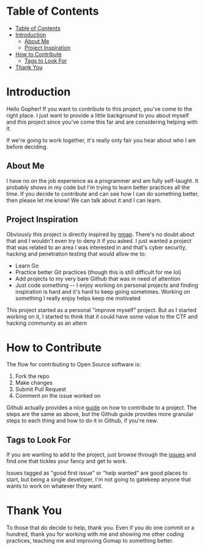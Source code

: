 # Table of Contents

- [Table of Contents](#table-of-contents)
- [Introduction](#introduction)
  - [About Me](#about-me)
  - [Project Inspiration](#project-inspiration)
- [How to Contribute](#how-to-contribute)
  - [Tags to Look For](#tags-to-look-for)
- [Thank You](#thank-you)


# Introduction

Hello Gopher! If you want to contribute to this project, you've come to the right place. I just want to provide a little background to you about myself and this project since you've come this far and are considering helping with it.

If we're going to work together, it's really only fair you hear about who I am before deciding.

## About Me

I have no on the job experience as a programmer and am fully self-taught. It probably shows in my code but I'm trying to learn better practices all the time. If you decide to contribute and can see how I can do something better, then please let me know! We can talk about it and I can learn.

## Project Inspiration

Obviously this project is directly inspired by [nmap](https://nmap.org/). There's no doubt about that and I wouldn't even try to deny it if you asked. I just wanted a project that was related to an area I was interested in and that's cyber security, hacking and penetration testing that would allow me to:

- Learn Go
- Practice better Git practices (though this is still difficult for me lol)
- Add projects to my very bare Github that was in need of attention
- Just code something -- I enjoy working on personal projects and finding inspiration is hard and it's hard to keep going sometimes. Working on something I really enjoy helps keep me motivated


This project started as a personal "improve myself" project. But as I started working on it, I started to think that it could have some value to the CTF and hacking community as an altern

# How to Contribute

The flow for contributing to Open Source software is:

1. Fork the repo
2. Make changes
3. Submit Pull Request
4. Comment on the issue worked on

Github actually provides a nice [guide](https://docs.github.com/en/get-started/exploring-projects-on-github/contributing-to-a-project) on how to contribute to a project. The steps are the same as above, but the Github guide provides more granular steps to each thing and how to do it in Github, if you're new.

## Tags to Look For

If you are wanting to add to the project, just browse through the [issues](https://github.com/0niSec/gomap/issues) and find one that tickles your fancy and get to work.

Issues tagged as "good first issue" or "help wanted" are good places to start, but being a single developer, I'm not going to gatekeep anyone that wants to work on whatever they want.

# Thank You

To those that do decide to help, thank you. Even if you do one commit or a hundred, thank you for working with me and showing me other coding practices, teaching me and improving Gomap to something better.